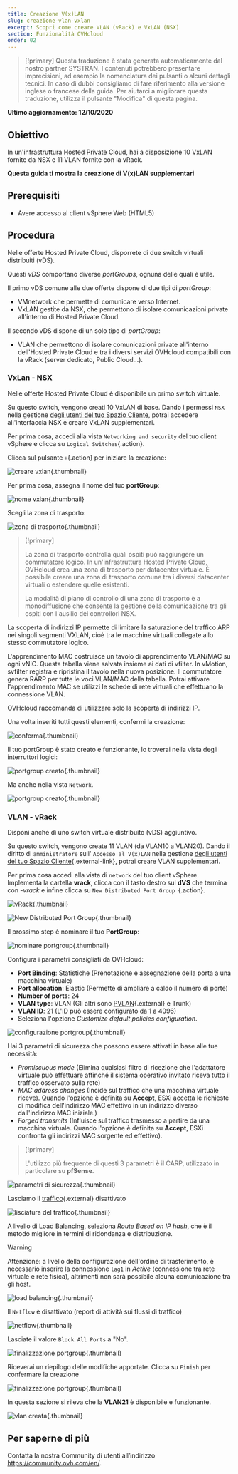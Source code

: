 ```yaml
---
title: Creazione V(x)LAN
slug: creazione-vlan-vxlan
excerpt: Scopri come creare VLAN (vRack) e VxLAN (NSX)
section: Funzionalità OVHcloud
order: 02
---
```


> [!primary]
> Questa traduzione è stata generata automaticamente dal nostro partner SYSTRAN. I contenuti potrebbero presentare imprecisioni, ad esempio la nomenclatura dei pulsanti o alcuni dettagli tecnici. In caso di dubbi consigliamo di fare riferimento alla versione inglese o francese della guida. Per aiutarci a migliorare questa traduzione, utilizza il pulsante "Modifica" di questa pagina.
>

**Ultimo aggiornamento: 12/10/2020**

## Obiettivo

In un'infrastruttura Hosted Private Cloud, hai a disposizione 10 VxLAN fornite da NSX e 11 VLAN fornite con la vRack.

**Questa guida ti mostra la creazione di V(x)LAN supplementari**

## Prerequisiti

- Avere accesso al client vSphere Web (HTML5)

## Procedura

Nelle offerte Hosted Private Cloud, disporrete di due switch virtuali distribuiti (vDS). 

Questi *vDS* comportano diverse *portGroups*, ognuna delle quali è utile.

Il primo vDS comune alle due offerte dispone di due tipi di *portGroup*: 

- VMnetwork che permette di comunicare verso Internet.
- VxLAN gestite da NSX, che permettono di isolare comunicazioni private all'interno di Hosted Private Cloud.

Il secondo vDS dispone di un solo tipo di *portGroup*: 

- VLAN che permettono di isolare comunicazioni private all'interno dell'Hosted Private Cloud e tra i diversi servizi OVHcloud compatibili con la vRack (server dedicato, Public Cloud...). 

### VxLan - NSX 

Nelle offerte Hosted Private Cloud è disponibile un primo switch virtuale. 

Su questo switch, vengono creati 10 VxLAN di base. Dando i permessi `NSX` nella gestione [degli utenti del tuo Spazio Cliente](../manager-ovh-private-cloud/#utenti), potrai accedere all'interfaccia NSX e creare VxLAN supplementari.

Per prima cosa, accedi alla vista `Networking and security` del tuo client vSphere e clicca su `Logical Switches`{.action}.

Clicca sul pulsante `+`{.action} per iniziare la creazione:

![creare vxlan](images/01createVxLAN.png){.thumbnail}

Per prima cosa, assegna il nome del tuo **portGroup**:

![nome vxlan](images/02nameVxLAN.png){.thumbnail}

Scegli la zona di trasporto: 

![zona di trasporto](images/03transportZone.png){.thumbnail}

> [!primary]
>
> La zona di trasporto controlla quali ospiti può raggiungere un commutatore logico. In un'infrastruttura Hosted Private Cloud, OVHcloud crea una zona di trasporto per datacenter virtuale.
> È possibile creare una zona di trasporto comune tra i diversi datacenter virtuali o estendere quelle esistenti.
>
> La modalità di piano di controllo di una zona di trasporto è a monodiffusione che consente la gestione della comunicazione tra gli ospiti con l'ausilio dei controllori NSX.
>

La scoperta di indirizzi IP permette di limitare la saturazione del traffico ARP nei singoli segmenti VXLAN, cioè tra le macchine virtuali collegate allo stesso commutatore logico.

L'apprendimento MAC costruisce un tavolo di apprendimento VLAN/MAC su ogni vNIC. Questa tabella viene salvata insieme ai dati di vfilter. In vMotion, svfilter registra e ripristina il tavolo nella nuova posizione. Il commutatore genera RARP per tutte le voci VLAN/MAC della tabella. Potrai attivare l'apprendimento MAC se utilizzi le schede di rete virtuali che effettuano la connessione VLAN.

OVHcloud raccomanda di utilizzare solo la scoperta di indirizzi IP.

Una volta inseriti tutti questi elementi, confermi la creazione:

![conferma](images/04ConfirmVxLAN.png){.thumbnail}

Il tuo portGroup è stato creato e funzionante, lo troverai nella vista degli interruttori logici: 

![portgroup creato](images/05VxLANcreated.png){.thumbnail}

Ma anche nella vista `Network`.

![portgroup creato](images/06VxLANnetworking.png){.thumbnail}

### VLAN - vRack

Disponi anche di uno switch virtuale distribuito (vDS) aggiuntivo.

Su questo switch, vengono create 11 VLAN (da VLAN10 a VLAN20). Dando il diritto di `amministratore` sull' `Accesso al V(x)LAN` nella gestione [degli utenti del tuo Spazio Cliente](../manager-ovh-private-cloud/#utenti){.external-link}, potrai creare VLAN supplementari.

Per prima cosa accedi alla vista di `network` del tuo client vSphere. Implementa la cartella **vrack**, clicca con il tasto destro sul **dVS** che termina con *-vrack* e infine clicca su `New Distributed Port Group `{.action}.

![vRack](images/07network.png){.thumbnail}

![New Distributed Port Group](images/08network1.png){.thumbnail}

Il prossimo step è nominare il tuo **PortGroup**:

![nominare portgroup](images/09network2.png){.thumbnail}

Configura i parametri consigliati da OVHcloud:

- **Port Binding**: Statistiche (Prenotazione e assegnazione della porta a una macchina virtuale)
- **Port allocation**: Elastic (Permette di ampliare a caldo il numero di porte)
- **Number of ports**: 24
- **VLAN type**: VLAN (Gli altri sono [PVLAN](https://kb.vmware.com/s/article/1010691){.external} e Trunk)
- **VLAN ID**: 21 (L'ID può essere configurato da 1 a 4096)
- Seleziona l'opzione *Customize default policies configuration*.

![configurazione portgroup](images/10network3.png){.thumbnail}

Hai 3 parametri di sicurezza che possono essere attivati in base alle tue necessità: 

- *Promiscuous mode* (Elimina qualsiasi filtro di ricezione che l'adattatore virtuale può effettuare affinché il sistema operativo invitato riceva tutto il traffico osservato sulla rete)
- *MAC address changes* (Incide sul traffico che una macchina virtuale riceve). Quando l'opzione è definita su **Accept**, ESXi accetta le richieste di modifica dell'indirizzo MAC effettivo in un indirizzo diverso dall'indirizzo MAC iniziale.)
- *Forged transmits* (Influisce sul traffico trasmesso a partire da una macchina virtuale. Quando l'opzione è definita su **Accept**, ESXi confronta gli indirizzi MAC sorgente ed effettivo).

> [!primary]
>
> L'utilizzo più frequente di questi 3 parametri è il CARP, utilizzato in particolare su **pfSense**.
> 

![parametri di sicurezza](images/11network4.png){.thumbnail}

Lasciamo il [traffico](https://docs.vmware.com/en/VMware-vSphere/6.5/com.vmware.vsphere.networking.doc/GUID-CF01515C-8525-4424-92B5-A982489BACE2.html){.external} disattivato

![lisciatura del traffico](images/12network5.png){.thumbnail}

A livello di Load Balancing, seleziona *Route Based on IP hash*, che è il metodo migliore in termini di ridondanza e distribuzione.

> [!warning]
>
> Attenzione: a livello della configurazione dell'ordine di trasferimento, è necessario inserire la connessione `lag1` in *Active* (connessione tra rete virtuale e rete fisica), altrimenti non sarà possibile alcuna comunicazione tra gli host.
>

![load balancing](images/13network6.png){.thumbnail}

Il `Netflow` è disattivato (report di attività sui flussi di traffico)

![netflow](images/14network7.png){.thumbnail}

Lasciate il valore `Block All Ports` a "No".

![finalizzazione portgroup](images/15network9.png){.thumbnail}

Riceverai un riepilogo delle modifiche apportate. Clicca su `Finish` per confermare la creazione

![finalizzazione portgroup](images/16network10.png){.thumbnail}

In questa sezione si rileva che la **VLAN21** è disponibile e funzionante.

![vlan creata](images/17network11.png){.thumbnail}

## Per saperne di più

Contatta la nostra Community di utenti all’indirizzo <https://community.ovh.com/en/>.
